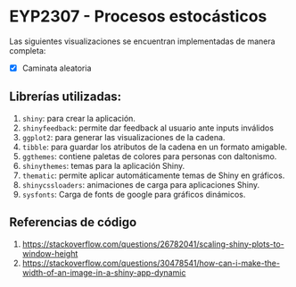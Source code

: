 # EYP2307 - Procesos estocásticos

Las siguientes visualizaciones se encuentran implementadas de manera completa:

-   [x] Caminata aleatoria

## Librerías utilizadas:

1.  `shiny`: para crear la aplicación.
2.  `shinyfeedback`: permite dar feedback al usuario ante inputs inválidos
3.  `ggplot2`: para generar las visualizaciones de la cadena.
4.  `tibble`: para guardar los atributos de la cadena en un formato amigable.
5.  `ggthemes`: contiene paletas de colores para personas con daltonismo.
6.  `shinythemes`: temas para la aplicación Shiny.
7.  `thematic`: permite aplicar automáticamente temas de Shiny en gráficos.
8.  `shinycssloaders`: animaciones de carga para aplicaciones Shiny.
9.  `sysfonts`: Carga de fonts de google para gráficos dinámicos.

## Referencias de código

1.  <https://stackoverflow.com/questions/26782041/scaling-shiny-plots-to-window-height>
2.  <https://stackoverflow.com/questions/30478541/how-can-i-make-the-width-of-an-image-in-a-shiny-app-dynamic>
